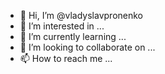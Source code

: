 - 👋 Hi, I’m @vladyslavpronenko
- 👀 I’m interested in ...
- 🌱 I’m currently learning ...
- 💞️ I’m looking to collaborate on ...
- 📫 How to reach me ...

<!---
vladyslavpronenko/vladyslavpronenko is a ✨ special ✨ repository because its `README.md` (this file) appears on your GitHub profile.
You can click the Preview link to take a look at your changes.
--->
